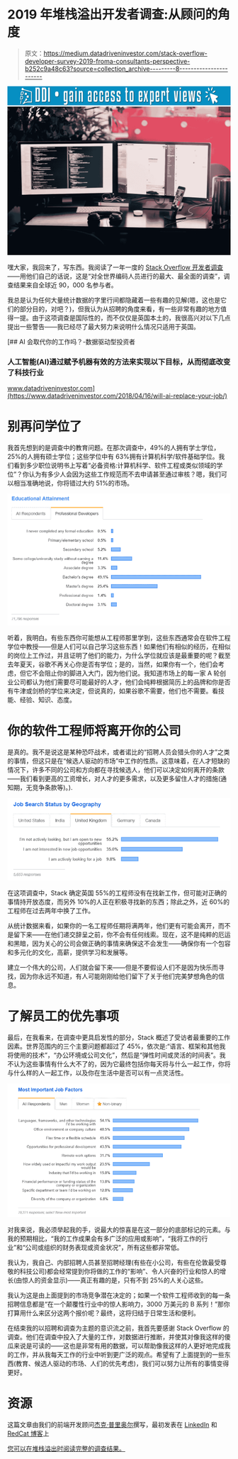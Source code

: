 # 2019 年堆栈溢出开发者调查:从顾问的角度

> 原文：<https://medium.datadriveninvestor.com/stack-overflow-developer-survey-2019-froma-consultants-perspective-b252c9a48c63?source=collection_archive---------8----------------------->

[![](img/b722b2a164bcfe57c86c32e023a7afd5.png)](http://www.track.datadriveninvestor.com/1B9E)![](img/382a0f9d3a799096d65b71056258dae6.png)

嘿大家，我回来了，写东西。我阅读了一年一度的 [Stack Overflow 开发者调查](https://insights.stackoverflow.com/survey/2019?utm_source=so-owned&utm_medium=blog&utm_campaign=dev-survey-2019&utm_content=launch-blog)——用他们自己的话说，这是“对全世界编码人员进行的最大、最全面的调查”，调查结果来自全球近 90，000 名参与者。

我总是认为任何大量统计数据的字里行间都隐藏着一些有趣的见解(嗯，这也是它们的部分目的，对吧？)，但我认为从招聘的角度来看，有一些非常有趣的地方值得一提。由于这项调查是国际性的，而不仅仅是英国本土的，我很高兴对以下几点提出一些警告——我已经尽了最大努力来说明什么情况只适用于英国。

[](https://www.datadriveninvestor.com/2018/04/16/will-ai-replace-your-job/) [## AI 会取代你的工作吗？-数据驱动型投资者

### 人工智能(AI)通过赋予机器有效的方法来实现以下目标，从而彻底改变了科技行业

www.datadriveninvestor.com](https://www.datadriveninvestor.com/2018/04/16/will-ai-replace-your-job/) 

# 别再问学位了

我首先想到的是调查中的教育问题。在那次调查中，49%的人拥有学士学位，25%的人拥有硕士学位；这些学位中有 63%拥有计算机科学/软件基础学位。我们看到多少职位说明书上写着“必备资格:计算机科学、软件工程或类似领域的学位”？你认为有多少人会因为这些工作规范而不去申请甚至通过审核？嗯，我们可以相当准确地说，你将错过大约 51%的市场。

![](img/1b8c0bd28e13b72f517eae571bd104c6.png)

听着，我明白。有些东西你可能想从工程师那里学到，这些东西通常会在软件工程学位中教授——但是人们可以自己学习这些东西！如果他们有相似的经历，在相似的岗位上工作过，并且证明了他们的能力，为什么学位就应该是最重要的呢？截至去年夏天，谷歌不再关心你是否有学位；是的，当然，如果你有一个，他们会考虑，但它不会阻止你的脚进入大门，因为他们说。我知道市场上的每一家 A 轮创业公司都认为他们需要尽可能最好的人才，他们会纯粹根据简历上的品牌和你是否有牛津或剑桥的学位来决定，但说真的，如果谷歌不需要，他们也不需要。看技能、经验、知识、态度。

# 你的软件工程师将离开你的公司

是真的。我不是说这是某种恐吓战术，或者诺比的“招聘人员会猎头你的人才”之类的事情，但这只是在“候选人驱动的市场”中工作的性质。这意味着，在人才短缺的情况下，许多不同的公司和方向都在寻找候选人，他们可以决定如何离开的条款——我们看到更高的工资增长，对人才的更多需求，以及更多留住人才的措施(通知期，无竞争条款等)。).

![](img/e13b1bbe17e4e31bcbca1892fd32942b.png)

在这项调查中，Stack 确定英国 55%的工程师没有在找新工作，但可能对正确的事情持开放态度，而另外 10%的人正在积极寻找新的东西；除此之外，近 60%的工程师在过去两年中换了工作。

从统计数据来看，如果你的一名工程师任期将满两年，他们更有可能会离开，而不是留下来——在他们递交辞呈之前，你不会有任何线索。现在，这不是纯粹的厄运和黑暗，因为关心的公司会做正确的事情来确保这不会发生——确保你有一个包容和多元化的文化，高薪，提供学习和发展等。

建立一个伟大的公司，人们就会留下来——但是不要假设人们不是因为快乐而寻找，因为你永远不知道，有人可能刚刚给他们留下了关于他们完美梦想角色的信息。

# 了解员工的优先事项

最后，在我看来，在调查中更具启发性的部分，Stack 概述了受访者最重要的工作因素。世界范围内的三个主要问题都超过了 45%，依次是:“语言、框架和其他我将使用的技术”，“办公环境或公司文化”，然后是“弹性时间或灵活的时间表”。我不认为这些事情有什么大不了的，因为它最终包括你每天将与什么一起工作，你将与什么样的人一起工作，以及你在生活中是否可以有一点灵活性。

![](img/76cc108e9569064c94ac4f0c0d2de3b7.png)

对我来说，我必须举起我的手，说最大的惊喜是在这一部分的底部标记的元素。与我的预期相比，“我的工作成果会有多广泛的应用或影响”，“我将工作的行业”和“公司或组织的财务表现或资金状况”，所有这些都非常低。

我认为，我自己、内部招聘人员甚至招聘经理(有些在小公司，有些在伦敦最受尊敬的科技公司)都会经常提到你将做的工作的“影响”、令人兴奋的行业和惊人的增长(由惊人的资金显示)——真正有趣的是，只有不到 25%的人关心这些。

我认为这是由上面提到的市场竞争潜在决定的；如果一个软件工程师收到的每一条招聘信息都是“在一个颠覆性行业中的惊人影响力，3000 万美元的 B 系列！”那你打算用什么来区分这两个报价呢？最终，这将归结于日常生活和便利。

在结束我的以招聘和调查为主题的意识流之前，我首先要感谢 Stack Overflow 的调查。他们在调查中投入了大量的工作，对数据进行推断，并使其对像我这样的傻瓜来说是可读的——这也是非常有用的数据，可以帮助像我这样的人更好地完成我的工作，并从我每天工作的行业中听到更广泛的观点。希望有了上面提到的一些东西(教育、候选人驱动的市场、人们的优先考虑)，我们可以努力让所有的事情变得更好。

# 资源

这篇文章由我们的前端开发顾问[杰克·普里奥尔](https://medium.com/u/d94db16991ee?source=post_page-----b252c9a48c63--------------------------------)撰写，最初发表在 [LinkedIn](https://www.linkedin.com/pulse/thoughts-insights-stack-overflows-2019-developer-survey-jack-prior/) 和 [RedCat 博客](https://www.redcat-digital.com/stack-developer-survey-consultants-perspective/)上

[您可以在堆栈溢出时阅读完整的调查结果。](https://insights.stackoverflow.com/survey/2019?utm_source=so-owned&utm_medium=blog&utm_campaign=dev-survey-2019&utm_content=launch-blog)